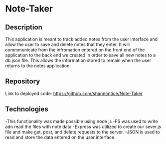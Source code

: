 # Note-Taker

## Description 
This application is meant to track added notes from the user interface and allow the user to save and delete notes that they enter. It will commmunicate from the infromation entered on the front end of the application to the back end we created in order to save all new notes to a db.json file. This allows the information stored to remain when the user returns to the notes application. 

## Repository
Link to deployed code: https://github.com/shannontice/Note-Taker

## Technologies 
-This functionality was made possible using node js 
-FS was used to write adn read the files with note data
-Express was utilized to create our sever.js file and make get, post, and delete requests to the server.
-JSON is used to read and store the data entered on the user interface.

